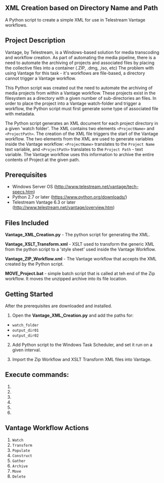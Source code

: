 
## XML Creation based on Directory Name and Path

A Python script to create a simple XML for use in Telestream Vantage workflows. 


## Project Description

Vantage, by Telestream, is a Windows-based solution for media transcoding and workflow creation. As part of automating the media pipeline, there is a need to automate the archiving of projects and associated files by placing the collective files into a container (.ZIP, .dmg, ,iso, etc) The problem with using Vantage for this task - it's workflows are file-based, a directory cannot trigger a Vantage workflow. 

This Python script was created out the need to automate the archiving of media projects from within a Vantage workflow. These projects exist in the filesystem as a directory with a given number of sub-directories an files. In order to place
the project into a Vantage watch-folder and trigger a workflow, the Python script must first generate some type of associated file with metadata. 

The Python script generates an XML document for each project directory in a given 'watch folder'. The XML contains two elements `<ProjectName>` and `<ProjectPath>`. The creation of the XML file triggers the start of the Vantage workflow. The two elements from the XML are used to generate variables inside the Vantage workflow:  `<ProjectName>` translates to the `Project Name` text variable, and `<ProjectPath>` translates to the `Project Path` - text variable. The Vantage workflow uses this information to archive the entire contents of Project at the given path. 


## Prerequisites

* Windows Server OS (http://www.telestream.net/vantage/tech-specs.htm) 
* Python 2.7 or later (https://www.python.org/downloads/)
* Telestream Vantage 6.3 or later (http://www.telestream.net/vantage/overview.htm)


## Files Included

__Vantage_XML_Creation.py__ - The python script for generating the XML. 

__Vantage_XSLT_Transform.xml__ - XSLT used to transform the generic XML from the python script to a 'style sheet' used inside the Vantage Workflow. 

__Vantage_ZIP_Workflow.xml__ - The Vantage workflow that accepts the XML created by the Python script. 

__MOVE_Project.bat__ - simple batch script that is called at teh end of the Zip workflow. It moves the unzipped archive into its file location. 


## Getting Started

After the prerequisites are downloaded and installed. 

1. Open the __Vantage_XML_Creation.py__ and add the paths for: 
 * `watch_folder`
 * `output_dir01`
 * `output_dir02`

 2. Add Python script to the Windows Task Scheduler, and set it run on a given interval. 

 3. Import the Zip Workflow and XSLT Transform XML files into Vantage. 

## Execute commands: 

1. 
2. 
3. 
4. 
5. 
6. 

## Vantage Workflow Actions

1. `Watch`
2. `Transform`
3. `Populate`
4. `Construct`
5. `Gather`
6. `Archive`
7. `Move`
8. `Delete`









